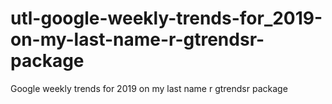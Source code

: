 # utl-google-weekly-trends-for_2019-on-my-last-name-r-gtrendsr-package
Google weekly trends for 2019 on my last name r gtrendsr package 
